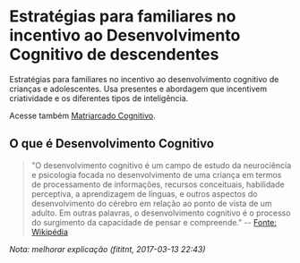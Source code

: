 # Estratégias para familiares no incentivo ao Desenvolvimento Cognitivo de descendentes
Estratégias para familiares no incentivo ao desenvolvimento cognitivo de crianças e adolescentes.
Usa presentes e abordagem que incentivem criatividade e os diferentes tipos de inteligência.

Acesse também [Matriarcado Cognitivo](https://github.com/fititnt/matriarcado-cognitivo).

## O que é Desenvolvimento Cognitivo

> "O desenvolvimento cognitivo é um campo de estudo da neurociência e psicologia
> focada no desenvolvimento de uma criança em termos de processamento de informações,
> recursos conceituais, habilidade perceptiva, a aprendizagem de línguas,
> e outros aspectos do desenvolvimento do cérebro em relação ao ponto de vista de um adulto.
> Em outras palavras, o desenvolvimento cognitivo é o processo do surgimento da capacidade de pensar e compreende."
> -- [Fonte: Wikipédia](https://pt.wikipedia.org/wiki/Desenvolvimento_cognitivo)

_Nota: melhorar explicação (fititnt, 2017-03-13 22:43)_
